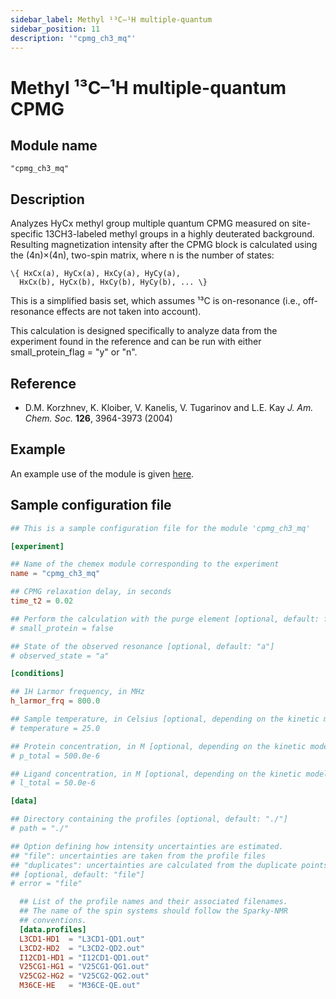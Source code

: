 ```yaml
---
sidebar_label: Methyl ¹³C–¹H multiple-quantum
sidebar_position: 11
description: '"cpmg_ch3_mq"'
---
```


# Methyl ¹³C–¹H multiple-quantum CPMG

## Module name

`"cpmg_ch3_mq"`

## Description

Analyzes HyCx methyl group multiple quantum CPMG measured on site-specific
13CH3-labeled methyl groups in a highly deuterated background. Resulting
magnetization intensity after the CPMG block is calculated using the (4n)×(4n),
two-spin matrix, where n is the number of states:

    \{ HxCx(a), HyCx(a), HxCy(a), HyCy(a),
      HxCx(b), HyCx(b), HxCy(b), HyCy(b), ... \}

This is a simplified basis set, which assumes ¹³C is on-resonance (i.e.,
off-resonance effects are not taken into account).

This calculation is designed specifically to analyze data from the experiment
found in the reference and can be run with either small_protein_flag = "y" or
"n".

## Reference

-   D.M. Korzhnev, K. Kloiber, V. Kanelis, V. Tugarinov and L.E. Kay _J. Am. Chem.
    Soc._ **126**, 3964-3973 (2004)

## Example

An example use of the module is given
[here](https://github.com/gbouvignies/chemex/tree/master/examples/Experiments/CPMG_CH3_MQ/).

## Sample configuration file

```toml title="experiment.toml"
## This is a sample configuration file for the module 'cpmg_ch3_mq'

[experiment]

## Name of the chemex module corresponding to the experiment
name = "cpmg_ch3_mq"

## CPMG relaxation delay, in seconds
time_t2 = 0.02

## Perform the calculation with the purge element [optional, default: false])
# small_protein = false

## State of the observed resonance [optional, default: "a"]
# observed_state = "a"

[conditions]

## 1H Larmor frequency, in MHz
h_larmor_frq = 800.0

## Sample temperature, in Celsius [optional, depending on the kinetic model]
# temperature = 25.0

## Protein concentration, in M [optional, depending on the kinetic model]
# p_total = 500.0e-6

## Ligand concentration, in M [optional, depending on the kinetic model]
# l_total = 50.0e-6

[data]

## Directory containing the profiles [optional, default: "./"]
# path = "./"

## Option defining how intensity uncertainties are estimated.
## "file": uncertainties are taken from the profile files
## "duplicates": uncertainties are calculated from the duplicate points
## [optional, default: "file"]
# error = "file"

  ## List of the profile names and their associated filenames.
  ## The name of the spin systems should follow the Sparky-NMR
  ## conventions.
  [data.profiles]
  L3CD1-HD1  = "L3CD1-QD1.out"
  L3CD2-HD2  = "L3CD2-QD2.out"
  I12CD1-HD1 = "I12CD1-QD1.out"
  V25CG1-HG1 = "V25CG1-QG1.out"
  V25CG2-HG2 = "V25CG2-QG2.out"
  M36CE-HE   = "M36CE-QE.out"
```
